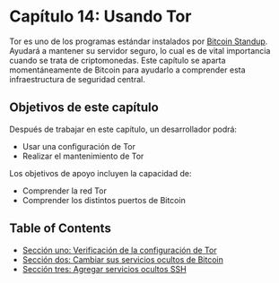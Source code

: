 # Capítulo 14: Usando Tor

Tor es uno de los programas estándar instalados por [Bitcoin Standup](https://github.com/BlockchainCommons/Bitcoin-Standup-Scripts). Ayudará a mantener su servidor seguro, lo cual es de vital importancia cuando se trata de criptomonedas. Este capítulo se aparta momentáneamente de Bitcoin para ayudarlo a comprender esta infraestructura de seguridad central.

## Objetivos de este capítulo

Después de trabajar en este capítulo, un desarrollador podrá:

  * Usar una configuración de Tor
  * Realizar el mantenimiento de Tor
  
Los objetivos de apoyo incluyen la capacidad de:

  * Comprender la red Tor
  * Comprender los distintos puertos de Bitcoin
  
## Table of Contents

* [Sección uno: Verificación de la configuración de Tor](14_1_Verificando_Su_Configuracion_Tor.md)
* [Sección dos: Cambiar sus servicios ocultos de Bitcoin](14_2_Cambiando_Sus_Servicios_Bitcoin_Ocultos.md)
* [Sección tres: Agregar servicios ocultos SSH](14_3_Agregando_Servicios_SSH_Ocultos.md)
